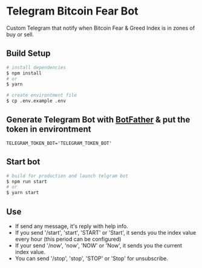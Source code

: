 # Telegram Bitcoin Fear Bot

Custom Telegram that notify when Bitcoin Fear & Greed Index is in zones of buy or sell.

## Build Setup

```bash
# install dependencies
$ npm install
# or
$ yarn 

# create environtment file
$ cp .env.example .env

```

## Generate Telegram Bot with [BotFather](https://t.me/BotFather) & put the token in environtment

```code
TELEGRAM_TOKEN_BOT='TELEGRAM_TOKEN_BOT'
```

## Start bot

```bash
# build for production and launch telgram bot
$ npm run start
# or
$ yarn start
```


## Use

- If send any message, it's reply with help info.
- If you send '/start', 'start', 'START' or 'Start', it sends you the index value every hour (this period can be configured)
- If your send '/now', 'now', 'NOW' or 'Now', it sends you the current index value.
- You can send '/stop', 'stop', 'STOP' or 'Stop' for unsubscribe.

